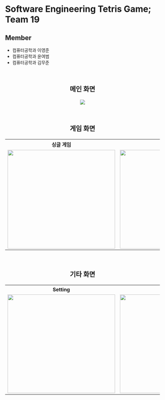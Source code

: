 # Software Engineering Tetris Game; Team 19

## Member
* 컴퓨터공학과 이영준
* 컴퓨터공학과 윤여범
* 컴퓨터공학과 김무준

<br>

## <p align="center"> 메인 화면 </p>
<p align="center">
  <img src="https://user-images.githubusercontent.com/80478750/170595209-5538590a-b73f-478f-b97c-a6d5f40c1c2a.PNG">
</p>

<br>


## <p align="center"> 게임 화면 </p>
 <table align="center"> 
 <tbody>
  <tr>
    <th align="center"> 싱글 게임 </th>
    <th align="center"> 멀티 게임 </th>
    <th align="center"> 멀티 게임-시간 제한 모드  </th>
  </tr>
  <tr>
    <td align="center">
      <img src="https://user-images.githubusercontent.com/80478750/170595578-df3bf918-4528-4435-8894-52f3c8adfe93.PNG" width="350px"; height="320px"/>
    </td>
    <td align="center">
      <img src="https://user-images.githubusercontent.com/80478750/170595478-76ef3824-eeee-4580-8c17-700a621a8260.PNG" width="350px"; height="320px"/>
    </td>
    <td align="center">
      <img src="https://user-images.githubusercontent.com/80478750/170595480-256db49e-85d5-44bd-a612-db4114a8dcc3.PNG" width="350px"; height="320px"/>
    </td>
  </tr>
</tbody>
</table>

<br>

## <p align="center"> 기타 화면 </p>
 <table align="center"> 
 <tbody>
  <tr>
    <th align="center"> Setting </th>
    <th align="center"> ScoreBoard </th>
  </tr>
  <tr>
    <td align="center">
      <img src="https://user-images.githubusercontent.com/80478750/170595816-4ecfc934-1632-44b9-888a-842c5697e1c5.PNG" width="350px"; height="320px"/>
    </td>
    <td align="center">
      <img src="https://user-images.githubusercontent.com/80478750/170595821-8cbaaab6-a02b-4f73-b028-06060b6b671e.PNG" width="350px"; height="320px"/>
    </td>
  </tr>
</tbody>
</table>
